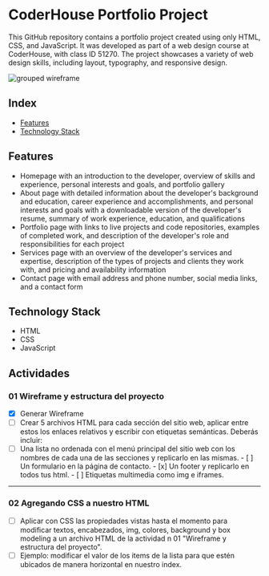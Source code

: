 # CoderHouse Portfolio Project

This GitHub repository contains a portfolio project created using only HTML, CSS, and JavaScript. It was developed as part of a web design course at CoderHouse, with class ID 51270. The project showcases a variety of web design skills, including layout, typography, and responsive design.

![grouped wireframe](./assetsGroupedWireframe.png)

## Index

- [Features](#features)
- [Technology Stack](#technology-stack)

## Features

- Homepage with an introduction to the developer, overview of skills and experience, personal interests and goals, and portfolio gallery
- About page with detailed information about the developer's background and education, career experience and accomplishments, and personal interests and goals with a downloadable version of the developer's resume, summary of work experience, education, and qualifications
- Portfolio page with links to live projects and code repositories, examples of completed work, and description of the developer's role and responsibilities for each project
- Services page with an overview of the developer's services and expertise, description of the types of projects and clients they work with, and pricing and availability information
- Contact page with email address and phone number, social media links, and a contact form

## Technology Stack

- HTML
- CSS
- JavaScript

## Actividades

### 01 Wireframe y estructura del proyecto

- [x] Generar Wireframe
- [ ] Crear 5 archivos HTML para cada sección del sitio web, aplicar entre estos los enlaces relativos y escribir con etiquetas semánticas. Deberás incluir:
- [ ] Una lista no ordenada con el menú principal del sitio web con los nombres de cada una de las secciones y replicarlo en las mismas.
        - [ ] Un formulario en la página de contacto.
        - [x] Un footer y replicarlo en todos tus html.
        - [ ] Etiquetas multimedia como img e iframes.

---

### 02 Agregando CSS a nuestro HTML

- [ ] Aplicar con CSS las propiedades vistas hasta el momento para modificar textos, encabezados, img, colores, background y box modeling a un archivo HTML de la actividad n 01 "Wireframe y estructura del proyecto".
- [ ] Ejemplo: modificar el valor de los items de la lista para que estén ubicados de manera horizontal en nuestro index.
